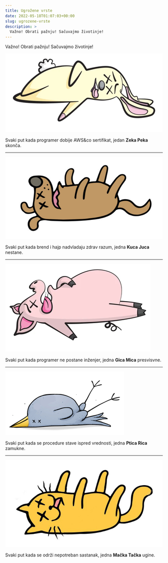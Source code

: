 ```yaml
---
title: Ugrožene vrste
date: 2022-05-18T01:07:03+00:00
slug: ugrozene-vrste
description: >
  Važno! Obrati pažnju! Sačuvajmo životinje!
---
```


Važno! Obrati pažnju! Sačuvajmo životinje!


![](zeka-peka.jpg)

Svaki put kada programer dobije AWS&co sertifikat, jedan **Zeka Peka** skonča.

----

![](kuca-juca.jpg)

Svaki put kada brend i hajp nadvladaju zdrav razum, jedna **Kuca Juca** nestane.

---

![](gica-mica.jpg)

Svaki put kada programer ne postane inženjer, jedna **Gica Mica** presvisvne.

---

![](ptica-rica.jpg)

Svaki put kada se procedure stave ispred vrednosti, jedna **Ptica Rica** zamukne.

---

![](macka-tacka.jpg)

Svaki put kada se održi nepotreban sastanak, jedna **Mačka Tačka** ugine.

